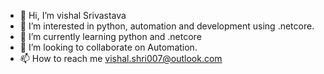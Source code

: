 - 👋 Hi, I’m vishal Srivastava
- 👀 I’m interested in python, automation and development using .netcore.
- 🌱 I’m currently learning python and .netcore
- 💞️ I’m looking to collaborate on Automation.
- 📫 How to reach me vishal.shri007@outlook.com

<!---
vishalshri007/vishalshri007 is a ✨ special ✨ repository because its `README.md` (this file) appears on your GitHub profile.
You can click the Preview link to take a look at your changes.
--->
